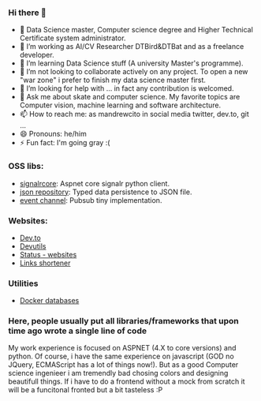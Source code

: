 ### Hi there 👋
- 📜 Data Science master, Computer science degree and Higher Technical Certificate system administrator.
- 🔭 I’m working as AI/CV Researcher DTBird&DTBat and as a freelance developer.
- 🌱 I’m learning Data Science stuff (A university Master's programme).
- 👯 I’m not looking to collaborate actively on any project. To open a new "war zone" i prefer to finish my data science master first.
- 🤔 I’m looking for help with ... in fact any contribution is welcomed.
- 💬 Ask me about skate and computer science. My favorite topics are Computer vision, machine learning and software architecture.
- 📫 How to reach me: as mandrewcito in social media twitter, dev.to, git ... 
- 😄 Pronouns: he/him
- ⚡ Fun fact: I'm going gray :(

### OSS libs:

* [signalrcore](https://github.com/mandrewcito/signalrcore): Aspnet core signalr python client.
* [json repository](https://github.com/mandrewcito/json_repository): Typed data persistence to JSON file.
* [event channel](https://github.com/mandrewcito/event_channel): Pubsub tiny implementation.

### Websites:

* [Dev.to](https://dev.to/mandrewcito/)
* [Devutils](https://devutils.mandrewcito.com/)
* [Status - websites](https://status.mandrewcito.com/)
* [Links shortener](https://shortener.mandrewcito.com/)

### Utilities

* [Docker databases](https://github.com/mandrewcito/DockerDatabses)

### Here, people usually put all libraries/frameworks that upon time ago wrote a single line of code

My work experience is focused on ASPNET (4.X to core versions) and python. Of course, i have the same experience on javascript (GOD no JQuery, ECMAScript has a lot of things now!). But as a good Computer science ingenieer i am tremendly bad chosing colors and designing beautifull things. If i have to do a frontend without a mock from  scratch it will be a funcitonal fronted but a bit tasteless :P
